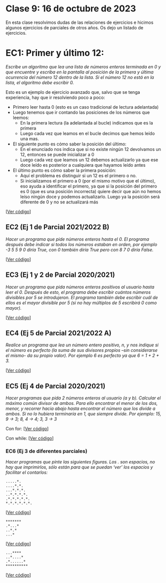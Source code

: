 # Clase 9: 16 de octubre de 2023

En esta clase resolvimos dudas de las relaciones de ejercicios e hicimos algunos ejercicios de parciales de otros años. Os dejo un listado de ejercicios.

# EC1: Primer y último 12:

*Escribe un algoritmo que lea una lista de números enteros terminada en 0 y que encuentre y escriba en la pantalla al posición de la primera y última ocurrencia del número 12 dentro de la lista. Si el número 12 no está en la lista, el algoritmo debe escribir 0.*

Esto es un ejemplo de ejercicio avanzado que, salvo que se tenga experiencia, hay que ir resolviendo poco a poco:
* Primero leer hasta 0 (esto es un caso tradicional de lectura adelantada)
* Luego tenemos que ir contando las posiciones de los números que leemos:
  * En la primera lectura (la adelantada al bucle) indicamos que es la primera
  * Luego cada vez que leamos en el bucle decimos que hemos leído una mas.
* El siguiente punto es cómo saber la posición del último:
  * En el enunciado nos indica que si no existe ningún 12 devolvamos un 12, entonces se puede inicializar a 0
  * Luego cada vez que leamos un 12 debemos actualizarlo ya que ese doce leído es posterior a cualquiera que hayamos leído antes
* El último punto es cómo saber la primera posición:
  * Aquí el problema es distinguir si un 12 es el primero o no.
  * Si inicializamos el primero a 0 (por el mismo motivo que el último), eso ayuda a identificar el primero, ya que si la posición del primero es 0 (que es una posición incorrecta) quiere decir que aún no hemos leíso ningún doce y podemos actualizarlo. Luego ya la posición será diferente de 0 y no se actualizará más

[[Ver código](EC1.py)]


## EC2 (Ej 1 de Parcial 2021/2022 B)
*Hacer un programa que pide números enteros hasta el 0. El programa después debe indicar si todos los números estaban en orden, por ejemplo -3 5 5 9 0 diría True, con 0 también diría True pero con 8 7 0 diría False.*

[[Ver código](EC2.py)]

## EC3 (Ej 1 y 2 de Parcial 2020/2021)
*Hacer un programa que pida números enteros positivos al usuario hasta leer el 0. Después de esto, el programa debe escribir cuántos números divisibles por 5 se introdujeron. El programa también debe escribir cuál de ellos es el mayor divisible por 5 (si no hay múltiplos de 5 escribirá 0 como mayor).*

[[Ver código](EC3.py)]

## EC4 (Ej 5 de Parcial 2021/2022 A)
*Realice un programa que lea un número entero positivo, n, y nos indique si el número es perfecto (la suma de sus divisores propios –sin considerarse el mismo- da su propio valor). Por ejemplo 6 es perfecto ya que 6 = 1 + 2 + 3.*

[[Ver código](EC4.py)]

## EC5 (Ej 4 de Parcial 2020/2021)
*Hacer programas que pida 2 números enteros al usuario (a y b). Calcular el máximo común divisor de ambos. Para ello encontrar el menor de los dos, menor, y recorrer hacia abajo hasta encontrar el número que los divide a ambos. Si no lo hubiera terminaría en 1, que siempre divide. Por ejemplo: 15, 9 → 3; 8, 4 → 4; 3, 3 → 3*

Con for: [[Ver código](EC5_for.py)]

Con while: [[Ver código](EC5_while.py)]

### EC6 (Ej 3 de diferentes parciales)
*Hacer programas que pinte las siguientes figuras. Los . son espacios, no hay que imprimirlos, sólo están para que se puedan ‘ver’ los espacios y facilitar el contarlos:*

```
.....*.
....*.*.
...*.*.*.
..*.*.*.*.
.*.*.*.*.*.
*.*.*.*.*.*.
```

[[Ver código](EC6_a.py)]

```
*******
.*...*
..*.*
...*
```

[[Ver código](EC6_b.py)]

```
...****
..*....*
.*......*
**********
```

[[Ver código](EC6_c.py)]


